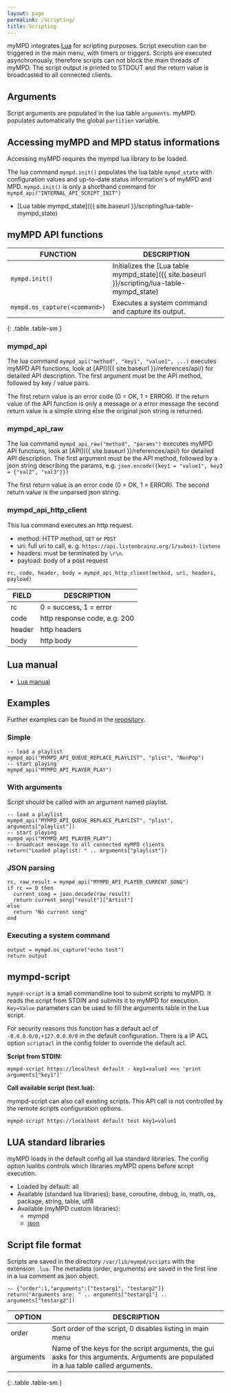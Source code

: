 ```yaml
---
layout: page
permalink: /scripting/
title: Scripting
---
```


myMPD integrates [Lua](http://www.lua.org) for scripting purposes. Script execution can be triggered in the main menu, with timers or triggers. Scripts are executed asynchronously, therefore scripts can not block the main threads of myMPD. The script output is printed to STDOUT and the return value is broadcasted to all connected clients.

## Arguments

Script arguments are populated in the lua table `arguments`. myMPD populates automatically the global `partition` variable.

## Accessing myMPD and MPD status informations

Accessing myMPD requires the mympd lua library to be loaded.

The lua command `mympd.init()` populates the lua table `mympd_state` with configuration values and up-to-date status information's of myMPD and MPD. `mympd.init()` is only a shorthand command for `mympd_api("INTERNAL_API_SCRIPT_INIT")`

- [Lua table mympd_state]({{ site.baseurl }}/scripting/lua-table-mympd_state)

## myMPD API functions

| FUNCTION | DESCRIPTION |
| -------- | ----------- |
| `mympd.init()` | Initializes the [Lua table mympd_state]({{ site.baseurl }}/scripting/lua-table-mympd_state) |
| `mympd.os_capture(<command>)` | Executes a system command and capture its output. |
{: .table .table-sm }

### mympd_api

The lua command `mympd_api("method", "key1", "value1", ...)` executes myMPD API functions, look at [API]({{ site.baseurl }}/references/api/) for detailed API description. The first argument must be the API method, followed by key / value pairs.

The first return value is an error code (0 = OK, 1 = ERROR). If the return value of the API function is only a message or a error message the second return value is a simple string else the original json string is returned.

### mympd_api_raw

The lua command `mympd_api_raw("method", "params")` executes myMPD API functions, look at [API]({{ site.baseurl }}/references/api/) for detailed API description. The first argument must be the API method, followed by a json string describing the params, e.g. `json.encode({key1 = "value1", key2 = {"val2", "val3"}})`

The first return value is an error code (0 = OK, 1 = ERROR). The second return value is the unparsed json string.

### mympd_api_http_client

This lua command executes an http request.

- method: HTTP method, `GET` or `POST`
- uri: full uri to call, e. g. `https://api.listenbrainz.org/1/submit-listens`
- headers: must be terminated by `\r\n`.
- payload: body of a post request

```
rc, code, header, body = mympd_api_http_client(method, uri, headers, payload)
```

| FIELD | DESCRIPTION |
| ----- | ----------- |
| rc | 0 = success, 1 = error|
| code | http response code, e.g. 200 |
| header | http headers |
| body | http body |

## Lua manual

- [Lua manual](https://www.lua.org/manual/5.4/)

## Examples

Further examples can be found in the [repository](https://github.com/jcorporation/myMPD/tree/master/docs/scripting/scripts).

### Simple

```
-- load a playlist
mympd_api("MYMPD_API_QUEUE_REPLACE_PLAYLIST", "plist", "NonPop")
-- start playing
mympd_api("MYMPD_API_PLAYER_PLAY")
```

### With arguments

Script should be called with an argument named playlist.
```
-- load a playlist
mympd_api("MYMPD_API_QUEUE_REPLACE_PLAYLIST", "plist", arguments["playlist"])
-- start playing
mympd_api("MYMPD_API_PLAYER_PLAY")
-- broadcast message to all connected myMPD clients
return("Loaded playlist: " .. arguments["playlist"])
```

### JSON parsing

```
rc, raw_result = mympd_api("MYMPD_API_PLAYER_CURRENT_SONG")
if rc == 0 then
  current_song = json.decode(raw_result)
  return current_song["result"]["Artist"]
else
  return "No current song"
end
```

### Executing a system command

```
output = mympd.os_capture("echo test")
return output
```

## mympd-script

`mympd-script` is a small commandline tool to submit scripts to myMPD. It reads the script from STDIN and submits it to myMPD for execution. `Key=Value` parameters can be used to fill the arguments table in the Lua script.

For security reasons this function has a default acl of `-0.0.0.0/0,+127.0.0.0/8` in the default configuration. There is a IP ACL option `scriptacl` in the config folder to   override the default acl.

**Script from STDIN:**
```
mympd-script https://localhost default - key1=value1 <<< 'print arguments["key1"]'
```

**Call available script (test.lua):**

mympd-script can also call existing scripts. This API call is not controlled by the remote scripts configuration options.

```
mympd-script https://localhost default test key1=value1 
```

## LUA standard libraries

myMPD loads in the default config all lua standard libraries. The config option lualibs controls which libraries myMPD opens before script execution.

- Loaded by default: all
- Available (standard lua libraries): base, coroutine, debug, io, math, os, package, string, table, utf8  
- Available (myMPD custom libraries):
  - mympd
  - [json](https://github.com/rxi/json.lua)

## Script file format

Scripts are saved in the directory `/var/lib/mympd/scripts` with the extension `.lua`. The metadata (order, arguments) are saved in the first line in a lua comment as json object.

```
-- {"order":1,"arguments":["testarg1", "testarg2"]}
return("Arguments are: " .. arguments["testarg1"] .. arguments["testarg2"])
```

| OPTION | DESCRIPTION |
| ------ | ----------- |
| order | Sort order of the script, 0 disables listing in main menu |
| arguments | Name of the keys for the script arguments, the gui asks for this arguments. Arguments are populated in a lua table called arguments. |
{: .table .table-sm }
